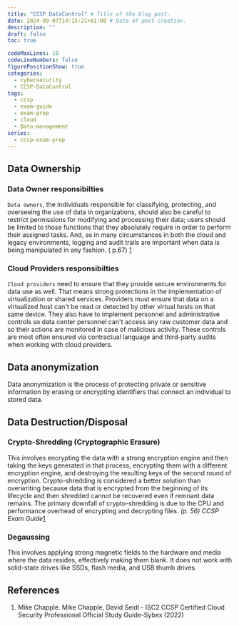 ```yaml
---
title: "CCSP DataControl" # Title of the blog post.
date: 2024-09-07T14:15:21+01:00 # Date of post creation.
description: ""
draft: false 
toc: true

codeMaxLines: 10 
codeLineNumbers: false 
figurePositionShow: true 
categories:
  - cybersecurity
  - CCSP-DataControl
tags:
  - ccsp
  - exam-guide
  - exam-prep
  - cloud
  - Data-management
series:
  - ccsp-exam-prep
---
```


## Data Ownership

### Data Owner responsibilties

`Data owners`, the individuals responsible for classifying, protecting, and overseeing the use of
data
in organizations, should also be careful to restrict permissions for modifying and processing their
data; users should be limited to those functions that they absolutely require in order to perform
their assigned tasks. And, as in many circumstances in both the cloud and legacy environments,
logging and audit trails are important when data is being manipulated in any fashion. (
p.67) [1](#references)

### Cloud Providers responsibilties

`Cloud providers` need to ensure that they provide secure environments for data use as well. That
means strong protections in the implementation of virtualization or shared services. Providers must
ensure that data on a virtualized host can't be read or detected by other virtual hosts on that same
device. They also have to implement personnel and administrative controls so data center personnel
can't access any raw customer data and so their actions are monitored in case of malicious activity.
These controls are most often ensured via contractual language and third-party audits when working
with cloud providers.

## Data anonymization

Data anonymization is the process of protecting private or sensitive information by erasing or
encrypting identifiers that connect an individual to stored data.

## Data Destruction/Disposal

### Crypto-Shredding (Cryptographic Erasure)

This involves encrypting the data with a strong encryption engine and then taking the keys generated
in that process, encrypting them with a different encryption engine, and destroying the resulting
keys of the second round of encryption. Crypto-shredding is considered a better solution than
overwriting because data that is encrypted from the beginning of its lifecycle and then shredded
cannot be recovered even if remnant data remains. The primary downfall of crypto-shredding is due to
the CPU and performance overhead of encrypting and decrypting files. _(p. 56) CCSP Exam
Guide_[1](#references)

### Degaussing

This involves applying strong magnetic fields to the hardware and media where the data resides,
effectively making them blank. It does not work with solid-state drives like SSDs, flash media, and
USB thumb drives.

## References

1. Mike Chapple. Mike Chapple, David Seidl - ISC2 CCSP Certified Cloud Security Professional
   Official Study Guide-Sybex (2022)
